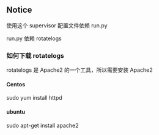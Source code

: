 ## Notice

使用这个 supervisor 配置文件依赖 run.py 

run.py 依赖 rotatelogs

### 如何下载 rotatelogs

rotatelogs 是 Apache2 的一个工具，所以需要安装 Apache2 

#### Centos
sudo yum install httpd

#### ubuntu
sudo apt-get install apache2

